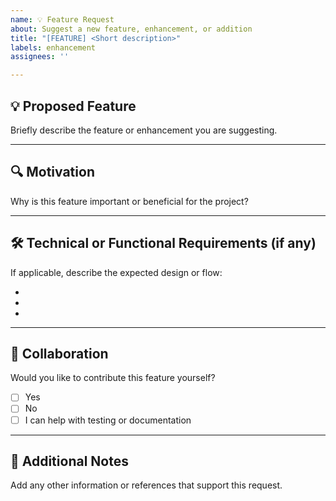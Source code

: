 ```yaml
---
name: 💡 Feature Request
about: Suggest a new feature, enhancement, or addition
title: "[FEATURE] <Short description>"
labels: enhancement
assignees: ''

---
```


## 💡 Proposed Feature

Briefly describe the feature or enhancement you are suggesting.

---

## 🔍 Motivation

Why is this feature important or beneficial for the project?

---

## 🛠 Technical or Functional Requirements (if any)

If applicable, describe the expected design or flow:

-  
-  
-  

---

## 🤝 Collaboration

Would you like to contribute this feature yourself?

- [ ] Yes  
- [ ] No  
- [ ] I can help with testing or documentation

---

## 📄 Additional Notes

Add any other information or references that support this request.
